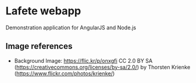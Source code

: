 # Lafete webapp

Demonstration application for AngularJS and Node.js


## Image references

- Background Image: https://flic.kr/p/onxgfi CC 2.0 BY SA (https://creativecommons.org/licenses/by-sa/2.0/) by Thorsten Krienke (https://www.flickr.com/photos/krienke/)
